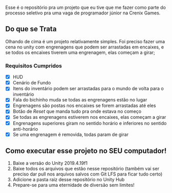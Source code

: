 Esse é o repositório pra um projeto que eu tive que me fazer como parte do processo seletivo pra uma vaga de programador júnior na Crenix Games.

## Do que se Trata

Olhando de cima é um projeto relativamente simples. Foi preciso fazer uma cena no unity com engrenagens que podem ser arrastadas em encaixes, e se todos os encaixes tiverem uma engrenagem, elas começam a girar;

### Requisitos Cumpridos

- [x] HUD
- [x] Cenário de Fundo
- [x] Itens do inventário podem ser arrastadas para o mundo de volta para o inventário
- [x] Fala do bichinho muda se todas as engrenagens estão no lugar
- [x] Engrenagens são postas nos encaixes se forem arrastadas até eles
- [x] Botão de _Reset_ que manda tudo pra onde estava no começo
- [x] Se todas as engrenagens estiverem nos encaixes, elas começam a girar
- [x] Engrenagens superiores giram no sentido horário e inferiores no sentido anti-horário
- [x] Se uma engrenagem é removida, todas param de girar

## Como executar esse projeto no SEU computador!

1. Baixe a versão do Unity 2019.4.19f1
2. Baixe todos os arquivos que estão nesse repositório (também vai ser preciso dar pull nos arquivos salvos com Git LFS para ficar tudo certo)
3. Adicione a pasta raiz desse repositório no Unity Hub
4. Prepare-se para uma eternidade de diversão sem limites!
